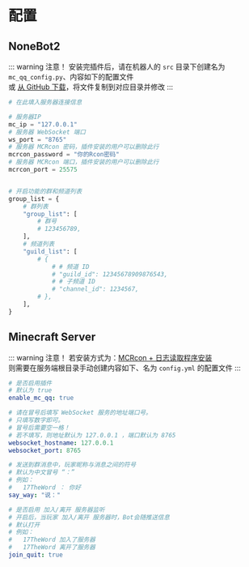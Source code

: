 # 配置

## NoneBot2

::: warning 注意！
安装完插件后，请在机器人的 `src` 目录下创建名为 `mc_qq_config.py`、内容如下的配置文件  
或 [从 GitHub 下载](https://github.com/17TheWord/nonebot-plugin-mcqq/releases/download/V0.0.5/mc_qq_config.py)，将文件复制到对应目录并修改
:::

```python
# 在此填入服务器连接信息

# 服务器IP
mc_ip = "127.0.0.1"
# 服务器 WebSocket 端口
ws_port = "8765"
# 服务器 MCRcon 密码，插件安装的用户可以删除此行
mcrcon_password = "你的Rcon密码"
# 服务器 MCRcon 端口，插件安装的用户可以删除此行
mcrcon_port = 25575


# 开启功能的群和频道列表
group_list = {
    # 群列表
    "group_list": [
        # 群号
        # 123456789,
    ],
    # 频道列表
    "guild_list": [
        # {
            # # 频道 ID
            # "guild_id": 12345678909876543,
            # # 子频道 ID
            # "channel_id": 1234567,
        # },
    ],
}
```

## Minecraft Server

::: warning 注意！
若安装方式为：[MCRcon + 日志读取程序安装](/mc_qq/install/mcrcon.html)  
则需要在服务端根目录手动创建内容如下、名为 `config.yml` 的配置文件
:::

```yaml
# 是否启用插件
# 默认为 true
enable_mc_qq: true

# 请在冒号后填写 WebSocket 服务的地址端口号。
# 只填写数字即可。
# 冒号后需要空一格！
# 若不填写，则地址默认为 127.0.0.1 ，端口默认为 8765
websocket_hostname: 127.0.0.1
websocket_port: 8765

# 发送到群消息中，玩家昵称与消息之间的符号
# 默认为中文冒号 “：”
# 例如：
#   17TheWord ： 你好
say_way: "说："

# 是否启用 加入/离开 服务器监听
# 开启后，当玩家 加入/离开 服务器时，Bot会随推送信息
# 默认打开
# 例如：
#   17TheWord 加入了服务器
#   17TheWord 离开了服务器
join_quit: true
```
